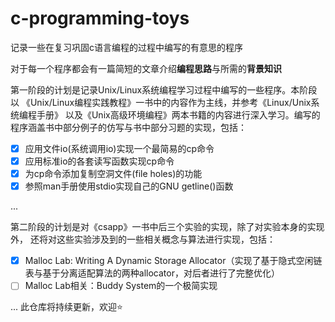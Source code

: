 # c-programming-toys

记录一些在复习巩固c语言编程的过程中编写的有意思的程序

对于每一个程序都会有一篇简短的文章介绍**编程思路**与所需的**背景知识**

第一阶段的计划是记录Unix/Linux系统编程学习过程中编写的一些程序。本阶段以
《Unix/Linux编程实践教程》一书中的内容作为主线，并参考《Linux/Unix系统编程手册》
以及《Unix高级环境编程》两本书籍的内容进行深入学习。编写的程序涵盖书中部分例子的仿写与书中部分习题的实现，包括：

- [x] 应用文件io(系统调用io)实现一个最简易的cp命令
- [x] 应用标准io的各套读写函数实现cp命令
- [x] 为cp命令添加复制空洞文件(file holes)的功能
- [x] 参照man手册使用stdio实现自己的GNU getline()函数

...

第二阶段的计划是对《csapp》一书中后三个实验的实现，除了对实验本身的实现外，
还将对这些实验涉及到的一些相关概念与算法进行实现，包括：

- [x] Malloc Lab: Writing A Dynamic Storage Allocator（实现了基于隐式空闲链表与基于分离适配算法的两种allocator，对后者进行了完整优化）
- [ ] Malloc Lab相关：Buddy System的一个极简实现

...
此仓库将持续更新，欢迎⭐